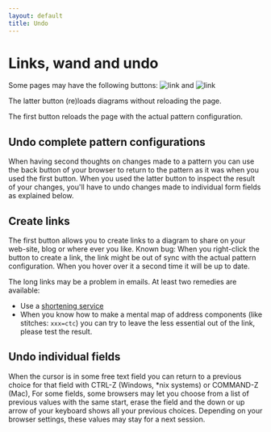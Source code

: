```yaml
---
layout: default
title: Undo
---
```


Links, wand and undo   
====================

Some pages may have the following buttons:
![link](../images/link.png) and ![link](../images/wand.png)

The latter button (re)loads diagrams without reloading the page.

The first button reloads the page with the actual pattern configuration.

Undo complete pattern configurations
------------------------------------
When having second thoughts on changes made to a pattern
you can use the back button of your browser to return
to the pattern as it was when you used the first button.
When you used the latter button to inspect the result of your changes,
you'll have to undo changes made to individual form fields as explained below.

Create links
------------
The first button allows you to create links to a diagram to share
on your web-site, blog or where ever you like.
Known bug: When you right-click the button to create a link,
the link might be out of sync with the actual pattern configuration.
When you hover over it a second time it will be up to date.

The long links may be a problem in emails. At least two remedies are available:
* Use a [shortening service](https://en.wikipedia.org/wiki/URL_shortening)
* When you know how to make a mental map of address components (like stitches: `xxx=ctc`)
  you can try to leave the less essential out of the link, please test the result.


Undo individual fields
----------------------
When the cursor is in some free text field you can return to a previous choice
for that field with CTRL-Z (Windows, *nix systems) or COMMAND-Z (Mac),
For some fields, some browsers may let you choose from a list of previous values with the same start,
erase the field and the down or up arrow of your keyboard shows all your previous choices.
Depending on your browser settings, these values may stay for a next session.